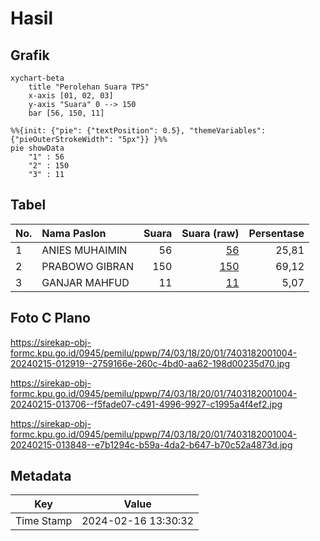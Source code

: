 # Hasil

## Grafik

```mermaid
xychart-beta
    title "Perolehan Suara TPS"
    x-axis [01, 02, 03]
    y-axis "Suara" 0 --> 150
    bar [56, 150, 11]
```

```mermaid
%%{init: {"pie": {"textPosition": 0.5}, "themeVariables": {"pieOuterStrokeWidth": "5px"}} }%%
pie showData
    "1" : 56
    "2" : 150
    "3" : 11
```

## Tabel

| No. | Nama Paslon    | Suara | Suara (raw) | Persentase |
|:--- |:-------------- | -----:| -----------:| ----------:|
| 1   | ANIES MUHAIMIN | 56    | [56][p-1]   | 25,81      |
| 2   | PRABOWO GIBRAN | 150   | [150][p-2]  | 69,12      |
| 3   | GANJAR MAHFUD  | 11    | [11][p-3]   | 5,07       |


[p-1]: https://github.com/gigit-pemilu/pemilu-2024-74-sulawesi-tenggara/blob/main/pilpres/hitung-suara/sub/74-sulawesi-tenggara/sub/03-muna/sub/18-lohia/sub/2001-liangkobori/sub/004-tps/sub/paslon-1.txt
[p-2]: https://github.com/gigit-pemilu/pemilu-2024-74-sulawesi-tenggara/blob/main/pilpres/hitung-suara/sub/74-sulawesi-tenggara/sub/03-muna/sub/18-lohia/sub/2001-liangkobori/sub/004-tps/sub/paslon-2.txt
[p-3]: https://github.com/gigit-pemilu/pemilu-2024-74-sulawesi-tenggara/blob/main/pilpres/hitung-suara/sub/74-sulawesi-tenggara/sub/03-muna/sub/18-lohia/sub/2001-liangkobori/sub/004-tps/sub/paslon-3.txt

## Foto C Plano

https://sirekap-obj-formc.kpu.go.id/0945/pemilu/ppwp/74/03/18/20/01/7403182001004-20240215-012919--2759166e-260c-4bd0-aa62-198d00235d70.jpg

https://sirekap-obj-formc.kpu.go.id/0945/pemilu/ppwp/74/03/18/20/01/7403182001004-20240215-013706--f5fade07-c491-4996-9927-c1995a4f4ef2.jpg

https://sirekap-obj-formc.kpu.go.id/0945/pemilu/ppwp/74/03/18/20/01/7403182001004-20240215-013848--e7b1294c-b59a-4da2-b647-b70c52a4873d.jpg


## Metadata

| Key        | Value               |
| ---------- | ------------------- |
| Time Stamp | 2024-02-16 13:30:32 |



